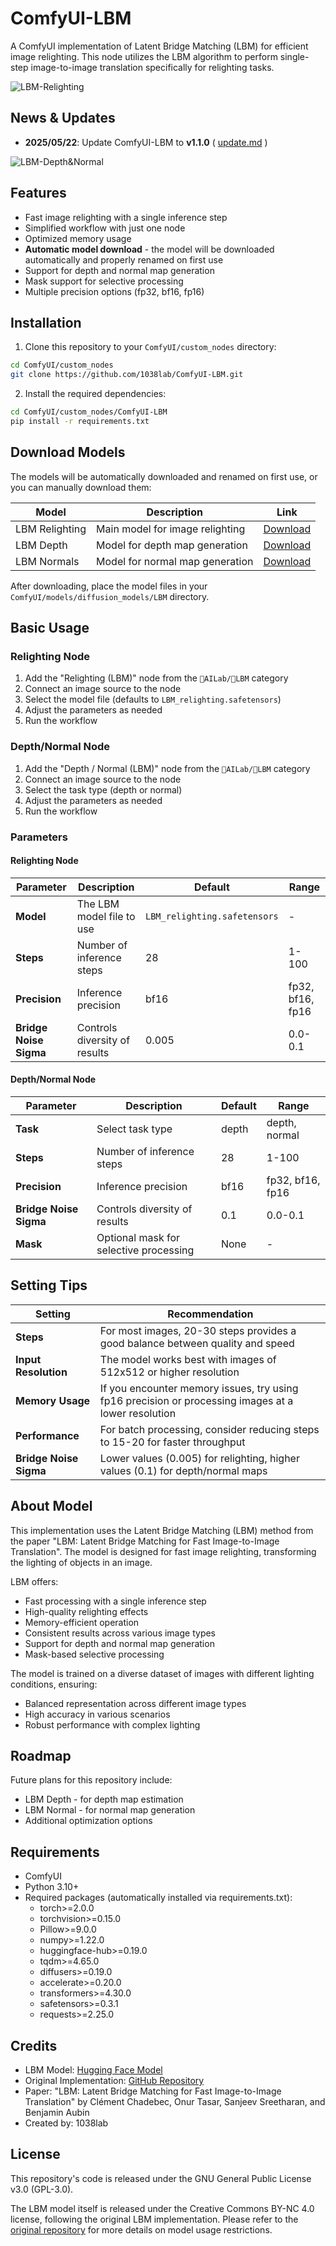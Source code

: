 # ComfyUI-LBM

A ComfyUI implementation of Latent Bridge Matching (LBM) for efficient image relighting. This node utilizes the LBM algorithm to perform single-step image-to-image translation specifically for relighting tasks.

![LBM-Relighting](example_workflows/LBM-RElighting.png)

## News & Updates
- **2025/05/22**: Update ComfyUI-LBM to **v1.1.0** ( [update.md](https://github.com/1038lab/ComfyUI-LBM/blob/main/update.md#v110-20250522) )

![LBM-Depth&Normal](example_workflows/LBM_Depth&Normal.png)

## Features

- Fast image relighting with a single inference step
- Simplified workflow with just one node
- Optimized memory usage
- **Automatic model download** - the model will be downloaded automatically and properly renamed on first use
- Support for depth and normal map generation
- Mask support for selective processing
- Multiple precision options (fp32, bf16, fp16)


## Installation

1. Clone this repository to your `ComfyUI/custom_nodes` directory:
```bash
cd ComfyUI/custom_nodes
git clone https://github.com/1038lab/ComfyUI-LBM.git
```

2. Install the required dependencies:
```bash
cd ComfyUI/custom_nodes/ComfyUI-LBM
pip install -r requirements.txt
```

## Download Models

The models will be automatically downloaded and renamed on first use, or you can manually download them:

| Model | Description | Link |
| ----- | ----------- | ---- |
| LBM Relighting | Main model for image relighting | [Download](https://huggingface.co/jasperai/LBM_relighting/resolve/main/model.safetensors) |
| LBM Depth | Model for depth map generation | [Download](https://huggingface.co/jasperai/LBM_depth/resolve/main/model.safetensors) |
| LBM Normals | Model for normal map generation | [Download](https://huggingface.co/jasperai/LBM_normals/resolve/main/model.safetensors) |

After downloading, place the model files in your `ComfyUI/models/diffusion_models/LBM` directory.

## Basic Usage

### Relighting Node

1. Add the "Relighting (LBM)" node from the `🧪AILab/🔆LBM` category
2. Connect an image source to the node
3. Select the model file (defaults to `LBM_relighting.safetensors`)
4. Adjust the parameters as needed
5. Run the workflow

### Depth/Normal Node

1. Add the "Depth / Normal (LBM)" node from the `🧪AILab/🔆LBM` category
2. Connect an image source to the node
3. Select the task type (depth or normal)
4. Adjust the parameters as needed
5. Run the workflow

### Parameters

#### Relighting Node

| Parameter | Description | Default | Range |
| --------- | ----------- | ------- | ----- |
| **Model** | The LBM model file to use | `LBM_relighting.safetensors` | - |
| **Steps** | Number of inference steps | 28 | 1-100 |
| **Precision** | Inference precision | bf16 | fp32, bf16, fp16 |
| **Bridge Noise Sigma** | Controls diversity of results | 0.005 | 0.0-0.1 |

#### Depth/Normal Node

| Parameter | Description | Default | Range |
| --------- | ----------- | ------- | ----- |
| **Task** | Select task type | depth | depth, normal |
| **Steps** | Number of inference steps | 28 | 1-100 |
| **Precision** | Inference precision | bf16 | fp32, bf16, fp16 |
| **Bridge Noise Sigma** | Controls diversity of results | 0.1 | 0.0-0.1 |
| **Mask** | Optional mask for selective processing | None | - |

## Setting Tips

| Setting | Recommendation |
| ------- | -------------- |
| **Steps** | For most images, 20-30 steps provides a good balance between quality and speed |
| **Input Resolution** | The model works best with images of 512x512 or higher resolution |
| **Memory Usage** | If you encounter memory issues, try using fp16 precision or processing images at a lower resolution |
| **Performance** | For batch processing, consider reducing steps to 15-20 for faster throughput |
| **Bridge Noise Sigma** | Lower values (0.005) for relighting, higher values (0.1) for depth/normal maps |

## About Model

This implementation uses the Latent Bridge Matching (LBM) method from the paper "LBM: Latent Bridge Matching for Fast Image-to-Image Translation". The model is designed for fast image relighting, transforming the lighting of objects in an image.

LBM offers:
* Fast processing with a single inference step
* High-quality relighting effects
* Memory-efficient operation
* Consistent results across various image types
* Support for depth and normal map generation
* Mask-based selective processing

The model is trained on a diverse dataset of images with different lighting conditions, ensuring:
* Balanced representation across different image types
* High accuracy in various scenarios
* Robust performance with complex lighting

## Roadmap

Future plans for this repository include:
* LBM Depth - for depth map estimation
* LBM Normal - for normal map generation
* Additional optimization options

## Requirements

* ComfyUI
* Python 3.10+
* Required packages (automatically installed via requirements.txt):
  * torch>=2.0.0
  * torchvision>=0.15.0
  * Pillow>=9.0.0
  * numpy>=1.22.0
  * huggingface-hub>=0.19.0
  * tqdm>=4.65.0
  * diffusers>=0.19.0
  * accelerate>=0.20.0
  * transformers>=4.30.0
  * safetensors>=0.3.1
  * requests>=2.25.0

## Credits

* LBM Model: [Hugging Face Model](https://huggingface.co/jasperai/LBM_relighting)
* Original Implementation: [GitHub Repository](https://github.com/gojasper/LBM)
* Paper: "LBM: Latent Bridge Matching for Fast Image-to-Image Translation" by Clément Chadebec, Onur Tasar, Sanjeev Sreetharan, and Benjamin Aubin
* Created by: 1038lab

## License

This repository's code is released under the GNU General Public License v3.0 (GPL-3.0).

The LBM model itself is released under the Creative Commons BY-NC 4.0 license, following the original LBM implementation. Please refer to the [original repository](https://github.com/gojasper/LBM) for more details on model usage restrictions.
